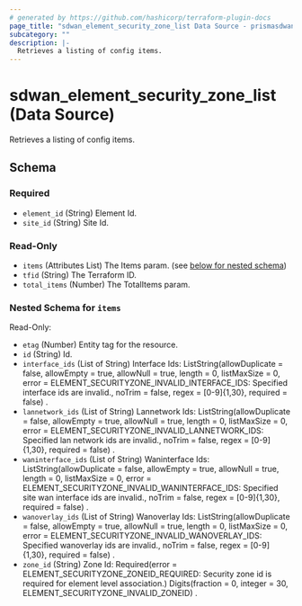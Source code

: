 ```yaml
---
# generated by https://github.com/hashicorp/terraform-plugin-docs
page_title: "sdwan_element_security_zone_list Data Source - prismasdwan"
subcategory: ""
description: |-
  Retrieves a listing of config items.
---
```


# sdwan_element_security_zone_list (Data Source)

Retrieves a listing of config items.



<!-- schema generated by tfplugindocs -->
## Schema

### Required

- `element_id` (String) Element Id.
- `site_id` (String) Site Id.

### Read-Only

- `items` (Attributes List) The Items param. (see [below for nested schema](#nestedatt--items))
- `tfid` (String) The Terraform ID.
- `total_items` (Number) The TotalItems param.

<a id="nestedatt--items"></a>
### Nested Schema for `items`

Read-Only:

- `etag` (Number) Entity tag for the resource.
- `id` (String) Id.
- `interface_ids` (List of String) Interface Ids: ListString(allowDuplicate = false, allowEmpty = true, allowNull = true, length = 0, listMaxSize = 0, error = ELEMENT_SECURITYZONE_INVALID_INTERFACE_IDS: Specified interface ids are invalid., noTrim = false, regex = [0-9]{1,30}, required = false) .
- `lannetwork_ids` (List of String) Lannetwork Ids: ListString(allowDuplicate = false, allowEmpty = true, allowNull = true, length = 0, listMaxSize = 0, error = ELEMENT_SECURITYZONE_INVALID_LANNETWORK_IDS: Specified lan network ids are invalid., noTrim = false, regex = [0-9]{1,30}, required = false) .
- `waninterface_ids` (List of String) Waninterface Ids: ListString(allowDuplicate = false, allowEmpty = true, allowNull = true, length = 0, listMaxSize = 0, error = ELEMENT_SECURITYZONE_INVALID_WANINTERFACE_IDS: Specified site wan interface ids are invalid., noTrim = false, regex = [0-9]{1,30}, required = false) .
- `wanoverlay_ids` (List of String) Wanoverlay Ids: ListString(allowDuplicate = false, allowEmpty = true, allowNull = true, length = 0, listMaxSize = 0, error = ELEMENT_SECURITYZONE_INVALID_WANOVERLAY_IDS: Specified wanoverlay ids are invalid., noTrim = false, regex = [0-9]{1,30}, required = false) .
- `zone_id` (String) Zone Id: Required(error = ELEMENT_SECURITYZONE_ZONEID_REQUIRED: Security zone id is required for element level association.) Digits(fraction = 0, integer = 30, ELEMENT_SECURITYZONE_INVALID_ZONEID) .
